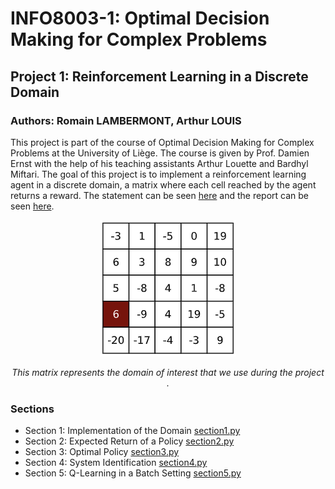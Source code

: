 # INFO8003-1: Optimal Decision Making for Complex Problems
## Project 1: Reinforcement Learning in a Discrete Domain
### Authors: Romain LAMBERMONT, Arthur LOUIS

This project is part of the course of Optimal Decision Making for Complex Problems at the University of Liège. The course is given by Prof. Damien Ernst with the help of his teaching assistants Arthur Louette and Bardhyl Miftari. The goal of this project is to implement a reinforcement learning agent in a discrete domain, a matrix where each cell reached by the agent returns a reward. The statement can be seen [here](./documents/Statement.pdf) and the report can be seen [here](./report/report.pdf).

<div align="center">
    <img src="./figures/matrix.png" alt="Matrix">
    <p><em>This matrix represents the domain of interest that we use during the project .</em></p>
</div>

### Sections
- Section 1: Implementation of the Domain [section1.py](./code/section1.py)
- Section 2: Expected Return of a Policy [section2.py](./code/section2.py)
- Section 3: Optimal Policy [section3.py](./code/section3.py)
- Section 4: System Identification [section4.py](./code/section4.py)
- Section 5: Q-Learning in a Batch Setting [section5.py](./code/section5.py)